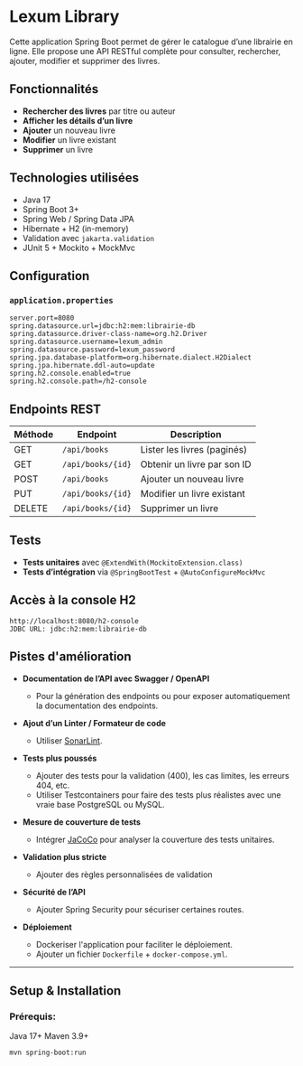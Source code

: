 # Lexum Library

Cette application Spring Boot permet de gérer le catalogue d’une librairie en ligne. Elle propose une API RESTful complète pour consulter, rechercher, ajouter, modifier et supprimer des livres.

## Fonctionnalités

- **Rechercher des livres** par titre ou auteur
- **Afficher les détails d’un livre**
- **Ajouter** un nouveau livre
- **Modifier** un livre existant
- **Supprimer** un livre


## Technologies utilisées

- Java 17
- Spring Boot 3+
- Spring Web / Spring Data JPA
- Hibernate + H2 (in-memory)
- Validation avec `jakarta.validation`
- JUnit 5 + Mockito + MockMvc


## Configuration

### `application.properties`

```properties
server.port=8080
spring.datasource.url=jdbc:h2:mem:librairie-db
spring.datasource.driver-class-name=org.h2.Driver
spring.datasource.username=lexum_admin
spring.datasource.password=lexum_password
spring.jpa.database-platform=org.hibernate.dialect.H2Dialect
spring.jpa.hibernate.ddl-auto=update
spring.h2.console.enabled=true
spring.h2.console.path=/h2-console
```


## Endpoints REST

| Méthode | Endpoint              | Description                      |
|---------|-----------------------|----------------------------------|
| GET     | `/api/books`          | Lister les livres (paginés)      |
| GET     | `/api/books/{id}`     | Obtenir un livre par son ID      |
| POST    | `/api/books`          | Ajouter un nouveau livre         |
| PUT     | `/api/books/{id}`     | Modifier un livre existant       |
| DELETE  | `/api/books/{id}`     | Supprimer un livre               |

## Tests

- **Tests unitaires** avec `@ExtendWith(MockitoExtension.class)`
- **Tests d’intégration** via `@SpringBootTest` + `@AutoConfigureMockMvc`


## Accès à la console H2

```
http://localhost:8080/h2-console
JDBC URL: jdbc:h2:mem:librairie-db
```

## Pistes d'amélioration

- **Documentation de l’API avec Swagger / OpenAPI**
    - Pour la génération des endpoints ou pour exposer automatiquement la documentation des endpoints.

- **Ajout d’un Linter / Formateur de code**
    - Utiliser [SonarLint](https://www.sonarsource.com/products/sonarlint/).

- **Tests plus poussés**
    - Ajouter des tests pour la validation (400), les cas limites, les erreurs 404, etc.
    - Utiliser Testcontainers pour faire des tests plus réalistes avec une vraie base PostgreSQL ou MySQL.

- **Mesure de couverture de tests**
    - Intégrer [JaCoCo](https://www.eclemma.org/jacoco/) pour analyser la couverture des tests unitaires.

- **Validation plus stricte**
    - Ajouter des règles personnalisées de validation

- **Sécurité de l’API**
    - Ajouter Spring Security pour sécuriser certaines routes.

- **Déploiement**
    - Dockeriser l'application pour faciliter le déploiement.
    - Ajouter un fichier `Dockerfile` + `docker-compose.yml`.


---

## Setup & Installation

### Prérequis:

Java 17+
Maven 3.9+

```bash
mvn spring-boot:run
```
